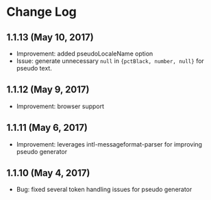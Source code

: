 # Change Log

## 1.1.13 (May 10, 2017)
- Improvement: added pseudoLocaleName option
- Issue: generate unnecessary `null` in `{pctBlack, number, null}` for pseudo text.

## 1.1.12 (May 9, 2017)
- Improvement: browser support

## 1.1.11 (May 6, 2017)
- Improvement: leverages intl-messageformat-parser for improving pseudo generator

## 1.1.10 (May 4, 2017)
- Bug: fixed several token handling issues for pseudo generator